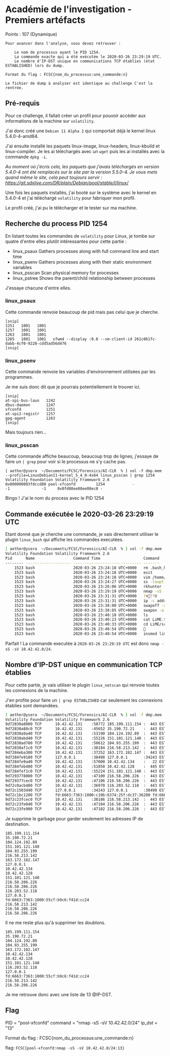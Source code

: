 # Académie de l'investigation - Premiers artéfacts

Points : 107 (Dynamique)

```
Pour avancer dans l'analyse, vous devez retrouver :

    Le nom de processus ayant le PID 1254.
    La commande exacte qui a été exécutée le 2020-03-26 23:29:19 UTC.
    Le nombre d'IP-DST unique en communications TCP établies (état ESTABLISHED) lors du dump.

Format du flag : FCSC{nom_du_processus:une_commande:n}

Le fichier de dump à analyser est identique au challenge C'est la rentrée.
```

## Pré-requis

Pour ce challenge, il fallait créer un profil pour pouvoir accèder aux informations de la machine sur ```volatility```.

J'ai donc créé une ```Debian 11 Alpha 2``` qui comportait déjà le kernel linux 5.4.0-4-amd64.

J'ai ensuite installé les paquets linux-image, linux-headers, linux-kbuild et linux-compiler. Je les ai téléchargés avec un ```wget``` puis les ai installés avec la commande ```dpkg -i```.

*Au moment où j'écris cela, les paquets que j'avais téléchargés en version 5.4.0-4 ont été remplacés sur le site par la version 5.5.0-4.*
*Je vous mets quand même le site, cela peut toujours servir : https://git.sdxlive.com/DR/plain/Debian/pool/stable/l/linux/*

Une fois les paquets installés, j'ai booté sur le système avec le kernel en 5.4.0-4 et j'ai téléchargé ```volatility``` pour fabriquer mon profil.

Le profil créé, j'ai pu le télécharger et le tester sur ma machine.

## Recherche du process PID 1254

En listant toutes les commandes de ```volatility``` pour Linux, je tombe sur quatre d'entre elles plutôt intéressantes pour cette partie :

 * linux_psaux    	Gathers processes along with full command line and start time
 * linux_psenv    	Gathers processes along with their static environment variables
 * linux_psscan   	Scan physical memory for processes 
 * linux_pstree   	Shows the parent/child relationship between processes

J'essaye chacune d'entre elles.

### linux_psaux

Cette commande renvoie beaucoup de pid mais pas celui que je cherche.

```
[snip]
1251   1001   1001                                                                   
1257   1001   1001                                                                   
1263   1001   1001                                                                   
1265   1001   1001   xfwm4 --display :0.0 --sm-client-id 261c061fc-dabb-4cf0-9228-cdd5ad56d476
[snip]
```

### linux_psenv

Cette commande renvoie les variables d'environnement utilisées par les programmes.

Je me suis donc dit que je pourrais potentiellement le trouver ici.

```
[snip]
at-spi-bus-laun   1242   
dbus-daemon       1247   
xfconfd           1251   
at-spi2-registr   1257   
gpg-agent         1263
[snip]
```

Mais toujours rien...

### linux_psscan

Cette commande affiche beaucoup, beaucoup trop de lignes, j'essaye de faire un ```| grep``` pour voir si le processus ne s'y cache pas.

```
[ aether@ysera  ~/Documents/FCSC/Forensics/AI-CLR  % ] vol -f dmp.mem --profile=LinuxDebian11-kernel_5_4_0-4x64 linux_psscan | grep 1254
Volatility Foundation Volatility Framework 2.6
0x000000003fdccd80 pool-xfconfd         1254            -               -1              -1     0x0fd08ee88ee08ec0 -
```

Bingo ! J'ai le nom du process avec le PID 1254

## Commande exécutée le 2020-03-26 23:29:19 UTC

Etant donné que je cherche une commande, je vais directement utiliser le plugin ```linux_bash``` qui affiche les commandes executées.

```bash
[ aether@ysera  ~/Documents/FCSC/Forensics/AI-CLR  % ] vol -f dmp.mem --profile=LinuxDebian11-kernel_5_4_0-4x64 linux_bash
Volatility Foundation Volatility Framework 2.6
Pid      Name                 Command Time                   Command
-------- -------------------- ------------------------------ -------
    1523 bash                 2020-03-26 23:24:18 UTC+0000   rm .bash_history 
    1523 bash                 2020-03-26 23:24:18 UTC+0000   exit
    1523 bash                 2020-03-26 23:24:18 UTC+0000   vim /home/Lesage/.bash_history 
    1523 bash                 2020-03-26 23:24:27 UTC+0000   ss -laupt
    1523 bash                 2020-03-26 23:26:06 UTC+0000   rkhunter -c
    1523 bash                 2020-03-26 23:29:19 UTC+0000   nmap -sS -sV 10.42.42.0/24
    1523 bash                 2020-03-26 23:31:31 UTC+0000   ?+??U
    1523 bash                 2020-03-26 23:31:31 UTC+0000   ip -c addr
    1523 bash                 2020-03-26 23:38:00 UTC+0000   swapoff -a
    1523 bash                 2020-03-26 23:38:05 UTC+0000   swapon -a
    1523 bash                 2020-03-26 23:40:18 UTC+0000   ls
    1523 bash                 2020-03-26 23:40:23 UTC+0000   cat LiME.txt 
    1523 bash                 2020-03-26 23:40:33 UTC+0000   cd LiME/src/
    1523 bash                 2020-03-26 23:40:54 UTC+0000   
    1523 bash                 2020-03-26 23:40:54 UTC+0000   insmod lime-5.4.0-4-amd64.ko "path=/dmp.mem format=lime timeout=0"
```

Parfait ! La commande executée à ```2020-03-26 23:29:19 UTC``` est donc ```nmap -sS -sV 10.42.42.0/24```.

## Nombre d'IP-DST unique en communication TCP établies

Pour cette partie, je vais utiliser le plugin ```linux_netscan``` qui renvoie toutes les connexions de la machine.

J'en profite pour faire un ```| grep ESTABLISHED``` car seulement les connexions établies sont demandées.

```bash
[ aether@ysera  ~/Documents/FCSC/Forensics/AI-CLR  % ] vol -f dmp.mem --profile=LinuxDebian11-kernel_5_4_0-4x64 linux_netscan | grep ESTABLISHED
Volatility Foundation Volatility Framework 2.6
9d72830a8000 TCP      10.42.42.131    :58772 185.199.111.154 :  443 ESTABLISHED    
9d72830a88c0 TCP      10.42.42.131    :45652 35.190.72.21    :  443 ESTABLISHED    
9d72830a9a40 TCP      10.42.42.131    :53190 104.124.192.89  :  443 ESTABLISHED    
9d72830abd40 TCP      10.42.42.131    :55226 151.101.121.140 :  443 ESTABLISHED    
9d72830ad780 TCP      10.42.42.131    :50612 104.93.255.199  :  443 ESTABLISHED    
9d72830af1c0 TCP      10.42.42.131    :38184 216.58.213.142  :  443 ESTABLISHED    
9d7284eba300 TCP      10.42.42.131    :37252 163.172.182.147 :  443 ESTABLISHED    
9d7284fe9180 TCP      127.0.0.1       :38498 127.0.0.1       :34243 ESTABLISHED    
9d7284fe9a40 TCP      10.42.42.131    :57000 10.42.42.134    :   22 ESTABLISHED    
9d7284feb480 TCP      10.42.42.131    :51858 10.42.42.128    :  445 ESTABLISHED    
9d7284fef1c0 TCP      10.42.42.131    :55224 151.101.121.140 :  443 ESTABLISHED    
9d7293778000 TCP      10.42.42.131    :47100 216.58.206.226  :  443 ESTABLISHED    
9d729377cec0 TCP      10.42.42.131    :47106 216.58.206.226  :  443 ESTABLISHED    
9d72c0acb480 TCP      10.42.42.131    :36970 116.203.52.118  :  443 ESTABLISHED    
9d72c1503d40 TCP      127.0.0.1       :34243 127.0.0.1       :38498 ESTABLISHED    
9d72c1bc1280 TCP      fd:6663:7363:1000:c10b:6374:25f:dc37:36280 fd:6663:7363:1000:55cf:b9c6:f41d:cc24:58014 ESTABLISHED    
9d72c23fcec0 TCP      10.42.42.131    :38186 216.58.213.142  :  443 ESTABLISHED    
9d72c23fe040 TCP      10.42.42.131    :47104 216.58.206.226  :  443 ESTABLISHED    
9d72c23fe900 TCP      10.42.42.131    :47102 216.58.206.226  :  443 ESTABLISHED
```

Je supprime le garbage pour garder seulement les adresses IP de destination.

```
185.199.111.154    
35.190.72.21       
104.124.192.89     
151.101.121.140    
104.93.255.199     
216.58.213.142     
163.172.182.147    
127.0.0.1          
10.42.42.134       
10.42.42.128       
151.101.121.140    
216.58.206.226     
216.58.206.226     
116.203.52.118     
127.0.0.1          
fd:6663:7363:1000:55cf:b9c6:f41d:cc24    
216.58.213.142    
216.58.206.226    
216.58.206.226
```

Il ne me reste plus qu'à supprimer les doublons.

```
185.199.111.154     
35.190.72.21        
104.124.192.89          
104.93.255.199            
163.172.182.147                
10.42.42.134        
10.42.42.128        
151.101.121.140           
116.203.52.118      
127.0.0.1           
fd:6663:7363:1000:55cf:b9c6:f41d:cc24    
216.58.213.142      
216.58.206.226
```

Je me retrouve donc avec une liste de 13 @IP-DST.

## Flag

PID = "pool-xfconfd"
command = "nmap -sS -sV 10.42.42.0/24"
ip_dst = "13"

Format du flag : FCSC{nom_du_processus:une_commande:n}

flag: ```FCSC{pool-xfconfd:nmap -sS -sV 10.42.42.0/24:13}```
